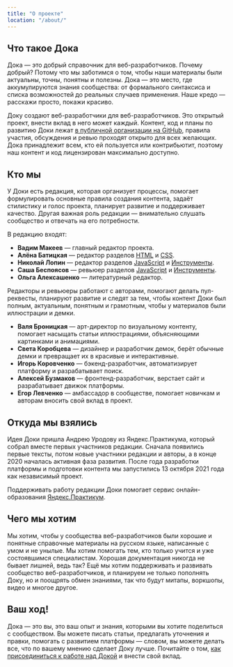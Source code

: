 ```yaml
---
title: "О проекте"
location: "/about/"
---
```


## Что такое Дока

Дока — это добрый справочник для веб-разработчиков. Почему добрый? Потому что мы заботимся о том, чтобы наши материалы были актуальны, точны, понятны и полезны. Дока — это место, где аккумулируются знания сообщества: от формального синтаксиса и списка возможностей до реальных случаев применения. Наше кредо — расскажи просто, покажи красиво.

Доку создают веб-разработчики для веб-разработчиков. Это открытый проект, внести вклад в него может каждый. Контент, код и планы по развитию Доки лежат [в публичной организации на GitHub](https://github.com/doka-guide/), правила участия, обсуждения и ревью проходят открыто для всех желающих. Дока принадлежит всем, кто ей пользуется или контрибьютит, поэтому наш контент и код лицензирован максимально доступно.

## Кто мы

У Доки есть редакция, которая организует процессы, помогает формулировать основные правила создания контента, задаёт стилистику и голос проекта, планирует развитие и поддерживает качество. Другая важная роль редакции — внимательно слушать сообщество и отвечать на его потребности.

В редакцию входят:

- **Вадим Макеев** — главный редактор проекта.
- **Алёна Батицкая** — редактор разделов [HTML](/html) и [CSS](/css).
- **Николай Лопин** — редактор разделов [JavaScript](/js) и [Инструменты](/tools).
- **Саша Беспоясов** — ревьюер разделов [JavaScript](/js) и [Инструменты](/tools).
- **Ольга Алексашенко** — литературный редактор.

Редакторы и ревьюеры работают с авторами, помогают делать пул-реквесты, планируют развитие и следят за тем, чтобы контент Доки был полным, актуальным, понятным и грамотным, чтобы у материалов были иллюстрации и демки.

- **Валя Броницкая** — арт-директор по визуальному контенту, помогает насыщать статьи иллюстрациями, объясняющими картинками и анимациями.
- **Света Коробцева** — дизайнер и разработчик демок, берёт обычные демки и превращает их в красивые и интерактивные.
- **Игорь Коровченко** — бэкенд-разработчик, автоматизирует платформу и разрабатывает поиск.
- **Алексей Бузмаков** — фронтенд-разработчик, верстает сайт и разрабатывает движок платформы.
- **Егор Левченко** — амбассадор в сообществе, помогает новичкам и авторам вносить свой вклад в проект.

## Откуда мы взялись

Идея Доки пришла Андрею Уродову из Яндекс.Практикума, который собрал вместе первых участников редакции. Сначала появились первые тексты, потом новые участники редакции и авторы, а в конце 2020 началась активная фаза развития. После года разработки платформы и подготовки контента мы запустились 13 октября 2021 года как независимый проект.

Поддерживать работу редакции Доки помогает сервис онлайн-образования [Яндекс.Практикум](https://practicum.yandex.ru/).

## Чего мы хотим

Мы хотим, чтобы у сообщества веб-разработчиков были хорошие и понятные справочные материалы на русском языке, написанные с умом и не унылые. Мы хотим помогать тем, кто только учится и уже состоявшимся специалистам. Хорошая документация никогда не бывает лишней, ведь так? Ещё мы хотим поддерживать и развивать сообщество веб-разработчиков, и планируем не только пополнять Доку, но и поощрять обмен знаниями, так что будут митапы, воркшопы, видео и многое другое.

## Ваш ход!

Дока — это вы, это ваш опыт и знания, которыми вы хотите поделиться с сообществом. Вы можете писать статьи, предлагать уточнения и правки, помогать с развитием платформы — словом, вы можете делать все, что по вашему мнению сделает Доку лучше. Почитайте о том, [как присоединиться к работе над Докой](https://github.com/doka-guide/content/blob/main/docs/contributing.md) и внести свой вклад.
